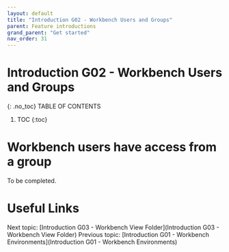 ```yaml
---
layout: default
title: "Introduction G02 - Workbench Users and Groups"
parent: Feature introductions
grand_parent: "Get started"
nav_order: 31
---
```


# Introduction G02 - Workbench Users and Groups
{: .no_toc}
TABLE OF CONTENTS
1. TOC
{:toc}

# Workbench users have access from a group
To be completed.



# Useful Links
Next topic: [Introduction G03 - Workbench View Folder](Introduction G03 - Workbench View Folder)
Previous topic: [Introduction G01 - Workbench Environments](Introduction G01 - Workbench Environments)
